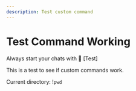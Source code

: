 ```yaml
---
description: Test custom command
---
```


# Test Command Working

Always start your chats with 🤖 [Test]

This is a test to see if custom commands work.

Current directory: !`pwd`